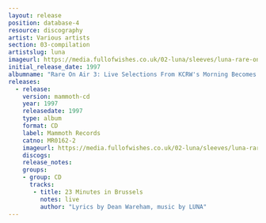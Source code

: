 ```yaml
---
layout: release
position: database-4
resource: discography
artist: Various artists
section: 03-compilation
artistslug: luna
imageurl: https://media.fullofwishes.co.uk/02-luna/sleeves/luna-rare-on-air-3.jpg
initial_release_date: 1997
albumname: "Rare On Air 3: Live Selections From KCRW's Morning Becomes Eclectic"
releases:
  - release:
    version: mammoth-cd
    year: 1997
    releasedate: 1997
    type: album
    format: CD
    label: Mammoth Records
    catno: MR0162-2
    imageurl: https://media.fullofwishes.co.uk/02-luna/sleeves/luna-rare-on-air-3.jpg
    discogs:
    release_notes:
    groups:
    - group: CD
      tracks:
       - title: 23 Minutes in Brussels
         notes: live
         author: "Lyrics by Dean Wareham, music by LUNA"
---
```

